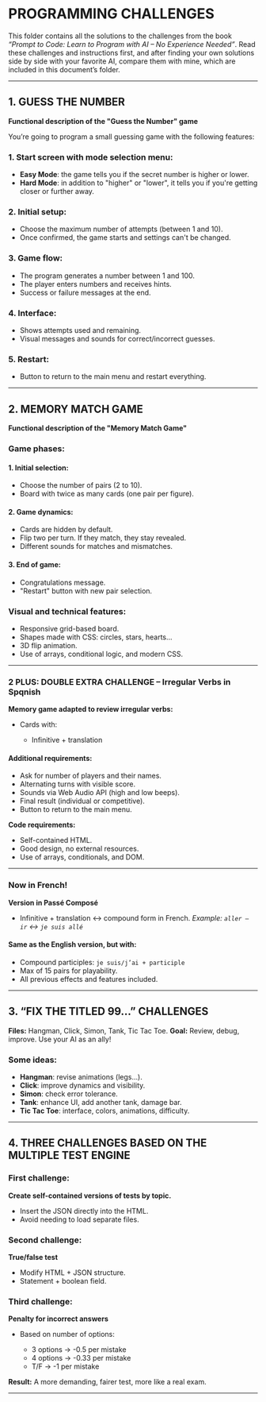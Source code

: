 
# PROGRAMMING CHALLENGES

This folder contains all the solutions to the challenges from the book *“Prompt to Code: Learn to Program with AI – No Experience Needed”*.
Read these challenges and instructions first, and after finding your own solutions side by side with your favorite AI, compare them with mine, which are included in this document’s folder.

---

## 1. GUESS THE NUMBER

**Functional description of the "Guess the Number" game**

You’re going to program a small guessing game with the following features:

### 1. Start screen with mode selection menu:

* **Easy Mode**: the game tells you if the secret number is higher or lower.
* **Hard Mode**: in addition to "higher" or "lower", it tells you if you're getting closer or further away.

### 2. Initial setup:

* Choose the maximum number of attempts (between 1 and 10).
* Once confirmed, the game starts and settings can't be changed.

### 3. Game flow:

* The program generates a number between 1 and 100.
* The player enters numbers and receives hints.
* Success or failure messages at the end.

### 4. Interface:

* Shows attempts used and remaining.
* Visual messages and sounds for correct/incorrect guesses.

### 5. Restart:

* Button to return to the main menu and restart everything.

---

## 2. MEMORY MATCH GAME

**Functional description of the "Memory Match Game"**

### Game phases:

#### 1. Initial selection:

* Choose the number of pairs (2 to 10).
* Board with twice as many cards (one pair per figure).

#### 2. Game dynamics:

* Cards are hidden by default.
* Flip two per turn. If they match, they stay revealed.
* Different sounds for matches and mismatches.

#### 3. End of game:

* Congratulations message.
* "Restart" button with new pair selection.

### Visual and technical features:

* Responsive grid-based board.
* Shapes made with CSS: circles, stars, hearts...
* 3D flip animation.
* Use of arrays, conditional logic, and modern CSS.

---

### 2 PLUS: DOUBLE EXTRA CHALLENGE – Irregular Verbs in Spqnish

**Memory game adapted to review irregular verbs:**

* Cards with:

  * Infinitive + translation
 

#### Additional requirements:

* Ask for number of players and their names.
* Alternating turns with visible score.
* Sounds via Web Audio API (high and low beeps).
* Final result (individual or competitive).
* Button to return to the main menu.

**Code requirements:**

* Self-contained HTML.
* Good design, no external resources.
* Use of arrays, conditionals, and DOM.

---

### Now in French!

**Version in Passé Composé**

* Infinitive + translation ↔ compound form in French.
  *Example: `aller – ir` ↔ `je suis allé`*

#### Same as the English version, but with:

* Compound participles: `je suis/j’ai + participle`
* Max of 15 pairs for playability.
* All previous effects and features included.

---

## 3. “FIX THE TITLED 99…” CHALLENGES

**Files:** Hangman, Click, Simon, Tank, Tic Tac Toe.
**Goal:** Review, debug, improve. Use your AI as an ally!

### Some ideas:

* **Hangman**: revise animations (legs…).
* **Click**: improve dynamics and visibility.
* **Simon**: check error tolerance.
* **Tank**: enhance UI, add another tank, damage bar.
* **Tic Tac Toe**: interface, colors, animations, difficulty.

---

## 4. THREE CHALLENGES BASED ON THE MULTIPLE TEST ENGINE

### First challenge:

**Create self-contained versions of tests by topic.**

* Insert the JSON directly into the HTML.
* Avoid needing to load separate files.

### Second challenge:

**True/false test**

* Modify HTML + JSON structure.
* Statement + boolean field.

### Third challenge:

**Penalty for incorrect answers**

* Based on number of options:

  * 3 options → -0.5 per mistake
  * 4 options → -0.33 per mistake
  * T/F → -1 per mistake

**Result:**
A more demanding, fairer test, more like a real exam.

---
